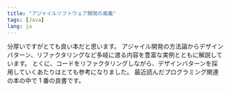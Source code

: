 ```yaml
---
title: "アジャイルソフトウェア開発の奥義"
tags: [Java]
lang: ja
---
```


分厚いですがとても良い本だと思います。
アジャイル開発の方法論からデザインバターン、リファクタリングなど多岐に渡る内容を豊富な実例とともに解説しています。
とくに、コードをリファクタリングしながら、デザインバターンを採用していくあたりはとても参考になりました。
最近読んだプログラミング関連の本の中で 1 番の良書です。
